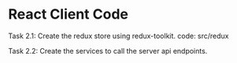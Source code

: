 # React Client Code

Task 2.1: Create the redux store using redux-toolkit.
		code:  src/redux
		
Task 2.2: Create the services to call the server api endpoints.
									  